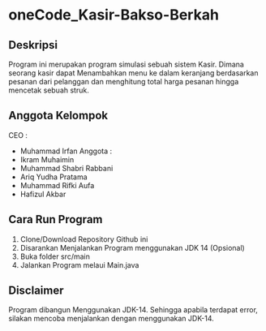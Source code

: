 # oneCode_Kasir-Bakso-Berkah

## Deskripsi
Program ini merupakan program simulasi sebuah sistem Kasir. Dimana seorang kasir dapat 
Menambahkan menu ke dalam keranjang berdasarkan pesanan dari pelanggan dan menghitung
total harga pesanan hingga mencetak sebuah struk.

## Anggota Kelompok
CEO : 
- Muhammad Irfan
Anggota : 
- Ikram Muhaimin
- Muhammad Shabri Rabbani
- Ariq Yudha Pratama
- Muhammad Rifki Aufa
- Hafizul Akbar
    

## Cara Run Program
1. Clone/Download Repository Github ini
2. Disarankan Menjalankan Program menggunakan JDK 14 (Opsional)
3. Buka folder src/main
4. Jalankan Program melaui Main.java

## Disclaimer
Program dibangun Menggunakan JDK-14. Sehingga apabila terdapat error, silakan mencoba
menjalankan dengan menggunakan JDK-14. 
